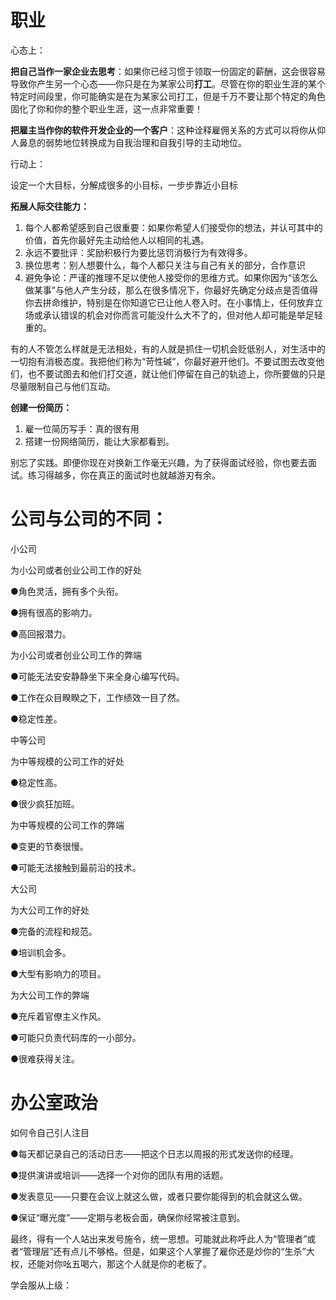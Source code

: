# 职业

心态上：

**把自己当作一家企业去思考**：如果你已经习惯于领取一份固定的薪酬，这会很容易导致你产生另一个心态——你只是在为某家公司**打工**。尽管在你的职业生涯的某个特定时间段里，你可能确实是在为某家公司打工，但是千万不要让那个特定的角色固化了你和你的整个职业生涯，这一点非常重要！

**把雇主当作你的软件开发企业的一个客户**：这种诠释雇佣关系的方式可以将你从仰人鼻息的弱势地位转换成为自我治理和自我引导的主动地位。

行动上：

设定一个大目标，分解成很多的小目标，一步步靠近小目标

**拓展人际交往能力：**

1. 每个人都希望感到自己很重要：如果你希望人们接受你的想法，并认可其中的价值，首先你最好先主动给他人以相同的礼遇。
2. 永远不要批评：奖励积极行为要比惩罚消极行为有效得多。
3. 换位思考：别人想要什么，每个人都只关注与自己有关的部分，合作意识
4. 避免争论：严谨的推理不足以使他人接受你的思维方式。如果你因为“该怎么做某事”与他人产生分歧，那么在很多情况下，你最好先确定分歧点是否值得你去拼命维护，特别是在你知道它已让他人卷入时。在小事情上，任何放弃立场或承认错误的机会对你而言可能没什么大不了的，但对他人却可能是举足轻重的。

有的人不管怎么样就是无法相处，有的人就是抓住一切机会贬低别人，对生活中的一切抱有消极态度。我把他们称为“苛性碱”，你最好避开他们。不要试图去改变他们，也不要试图去和他们打交道，就让他们停留在自己的轨迹上，你所要做的只是尽量限制自己与他们互动。

**创建一份简历：**

1. 雇一位简历写手：真的很有用
2. 搭建一份网络简历，能让大家都看到。

别忘了实践。即便你现在对换新工作毫无兴趣，为了获得面试经验，你也要去面试。练习得越多，你在真正的面试时也就越游刃有余。

# **公司与公司的不同：**

小公司

为小公司或者创业公司工作的好处

●角色灵活，拥有多个头衔。

●拥有很高的影响力。

●高回报潜力。

为小公司或者创业公司工作的弊端

●可能无法安安静静坐下来全身心编写代码。

●工作在众目睽睽之下，工作绩效一目了然。

●稳定性差。

中等公司

为中等规模的公司工作的好处

●稳定性高。

●很少疯狂加班。

为中等规模的公司工作的弊端

●变更的节奏很慢。

●可能无法接触到最前沿的技术。

大公司

为大公司工作的好处

●完备的流程和规范。

●培训机会多。

●大型有影响力的项目。

为大公司工作的弊端

●充斥着官僚主义作风。

●可能只负责代码库的一小部分。

●很难获得关注。

# 办公室政治

如何令自己引人注目

●每天都记录自己的活动日志——把这个日志以周报的形式发送你的经理。

●提供演讲或培训——选择一个对你的团队有用的话题。

●发表意见——只要在会议上就这么做，或者只要你能得到的机会就这么做。

●保证“曝光度”——定期与老板会面，确保你经常被注意到。

最终，得有一个人站出来发号施令，统一思想。可能就此称呼此人为“管理者”或者“管理层”还有点儿不够格。但是，如果这个人掌握了雇你还是炒你的“生杀”大权，还能对你吆五喝六，那这个人就是你的老板了。

学会服从上级：